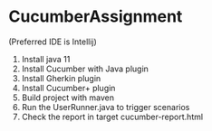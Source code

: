 # CucumberAssignment
(Preferred IDE is Intellij)
1. Install java 11
2. Install Cucumber with Java plugin
3. Install Gherkin plugin
4. Install Cucumber+ plugin
5. Build project with maven
6. Run the UserRunner.java to trigger scenarios
7. Check the report in target cucumber-report.html
